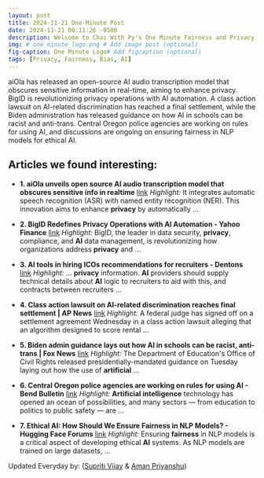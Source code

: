 ```yaml
---
layout: post
title: 2024-11-21 One-Minute Post
date: 2024-11-21 06:11:26 -0500
description: Welcome to Chai With Py's One Minute Fairness and Privacy, which aims to provide you the current happenings in the world of Fairness, Privacy, and AI.
img: # one_minute_logo.png # Add image post (optional)
fig-caption: One Minute Logo# Add figcaption (optional)
tags: [Privacy, Fairness, Bias, AI]
---
```


aiOla has released an open-source AI audio transcription model that obscures sensitive information in real-time, aiming to enhance privacy. BigID is revolutionizing privacy operations with AI automation. A class action lawsuit on AI-related discrimination has reached a final settlement, while the Biden administration has released guidance on how AI in schools can be racist and anti-trans. Central Oregon police agencies are working on rules for using AI, and discussions are ongoing on ensuring fairness in NLP models for ethical AI.

## Articles we found interesting:

- **1. aiOla unveils open source <b>AI</b> audio transcription model that obscures sensitive info in realtime** [link](https://venturebeat.com/ai/aiola-unveils-open-source-ai-audio-transcription-model-that-obscures-sensitive-info-in-realtime/)
_Highlight:_ It integrates automatic speech recognition (ASR) with named entity recognition (NER). This innovation aims to enhance <b>privacy</b> by automatically&nbsp;...

- **2. BigID Redefines <b>Privacy</b> Operations with <b>AI</b> Automation - Yahoo Finance** [link](https://finance.yahoo.com/news/bigid-redefines-privacy-operations-ai-154000849.html)
_Highlight:_ BigID, the leader in data security, <b>privacy</b>, compliance, and <b>AI</b> data management, is revolutionizing how organizations address <b>privacy</b> and&nbsp;...

- **3. <b>AI</b> tools in hiring ICOs recommendations for recruiters - Dentons** [link](https://www.dentons.com/en/insights/articles/2024/november/20/ai-tools-in-hiring-icos-recommendations-for-recruiters)
_Highlight:_ ... <b>privacy</b> information. <b>AI</b> providers should supply technical details about <b>AI</b> logic to recruiters to aid with this, and contracts between recruiters&nbsp;...

- **4. Class action lawsuit on <b>AI</b>-related discrimination reaches final settlement | AP News** [link](https://apnews.com/article/artificial-intelligence-ai-lawsuit-discrimination-bias-1bc785c24a1b88bd425a8fa367ab2b23)
_Highlight:_ A federal judge has signed off on a settlement agreement Wednesday in a class action lawsuit alleging that an algorithm designed to score rental&nbsp;...

- **5. Biden admin guidance lays out how <b>AI</b> in schools can be racist, anti-trans | Fox News** [link](https://www.foxnews.com/politics/biden-admin-guidance-how-ai-schools-can-racist-anti-trans-investigation)
_Highlight:_ The Department of Education&#39;s Office of Civil Rights released presidentially-mandated guidance on Tuesday laying out how the use of <b>artificial</b>&nbsp;...

- **6. Central Oregon police agencies are working on rules for using <b>AI</b> - Bend Bulletin** [link](https://www.bendbulletin.com/localstate/central-oregon-police-agencies-are-working-on-rules-for-using-ai/article_387ccc6c-a760-11ef-b374-af37e843c676.html)
_Highlight:_ <b>Artificial intelligence</b> technology has opened an ocean of possibilities, and many sectors — from education to politics to public safety — are&nbsp;...

- **7. Ethical <b>AI</b>: How Should We Ensure <b>Fairness</b> in NLP Models? - Hugging Face Forums** [link](https://discuss.huggingface.co/t/ethical-ai-how-should-we-ensure-fairness-in-nlp-models/125960)
_Highlight:_ Ensuring <b>fairness</b> in NLP models is a critical aspect of developing ethical <b>AI</b> systems. As NLP models are trained on large datasets,&nbsp;...


Updated Everyday by: (<a href="https://supritivijay.github.io/">Supriti Vijay</a> & <a href="https://amanpriyanshu.github.io/">Aman Priyanshu</a>)
